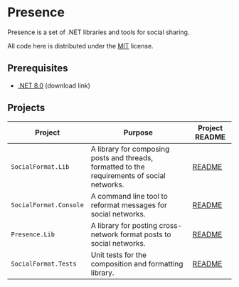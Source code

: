 # Presence

Presence is a set of .NET libraries and tools for social sharing.

All code here is distributed under the [MIT](https://github.com/instantiator/presence/blob/main/LICENSE) license.

## Prerequisites

- [.NET 8.0](https://dotnet.microsoft.com/en-us/download/dotnet/8.0) (download link)

## Projects

| Project                | Purpose                                                                                      | Project README                                                                    |
| ---------------------- | -------------------------------------------------------------------------------------------- | --------------------------------------------------------------------------------- |
| `SocialFormat.Lib`     | A library for composing posts and threads, formatted to the requirements of social networks. | [README](https://github.com/instantiator/presence/SocialFormat.Lib/README.md)     |
| `SocialFormat.Console` | A command line tool to reformat messages for social networks.                                | [README](https://github.com/instantiator/presence/SocialFormat.Console/README.md) |
| `Presence.Lib`         | A library for posting cross-network format posts to social networks.                         | [README](https://github.com/instantiator/presence/Presence.Lib/README.md)         |
| `SocialFormat.Tests`   | Unit tests for the composition and formatting library.                                       | [README](https://github.com/instantiator/presence/SocialFormat.Tests/README.md)   |
